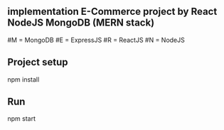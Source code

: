 ## implementation E-Commerce project by React NodeJS MongoDB (MERN stack)

#M = MongoDB
#E = ExpressJS
#R = ReactJS
#N = NodeJS


## Project setup

npm install


## Run

npm start